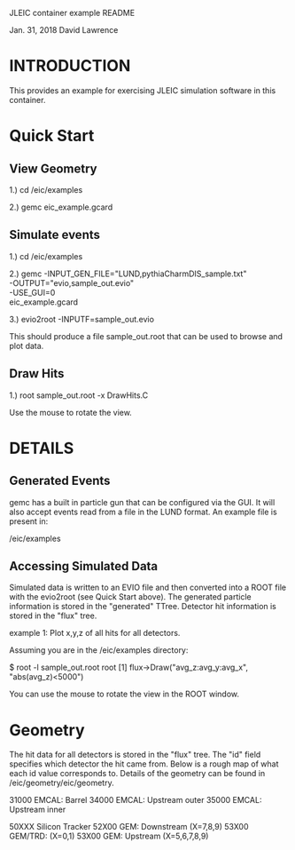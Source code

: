 

JLEIC container example README

Jan. 31, 2018  David Lawrence


# INTRODUCTION

This provides an example for exercising JLEIC simulation
software in this container. 

# Quick Start

## View Geometry

1.)  cd /eic/examples

2.)  gemc eic_example.gcard


## Simulate events

1.)  cd /eic/examples

2.)  gemc -INPUT_GEN_FILE="LUND,pythiaCharmDIS_sample.txt" \
          -OUTPUT="evio,sample_out.evio" \
		  -USE_GUI=0 \
		  eic_example.gcard

3.)  evio2root -INPUTF=sample_out.evio

This should produce a file sample_out.root that can be 
used to browse and plot data. 

## Draw Hits

1.)  root sample_out.root -x DrawHits.C


Use the mouse to rotate the view.



# DETAILS

## Generated Events

gemc has a built in particle gun that can be configured via
the GUI. It will also accept events read from a file in the
LUND format. An example file is present in:

/eic/examples



## Accessing Simulated Data

Simulated data is written to an EVIO file and then converted
into a ROOT file with the evio2root (see Quick Start above).
The generated particle information is stored in the "generated"
TTree. Detector hit information is stored in the "flux" tree.

example 1: Plot x,y,z of all hits for all detectors.

Assuming you are in the /eic/examples directory:

$ root -l sample_out.root
root [1] flux->Draw("avg_z:avg_y:avg_x", "abs(avg_z)<5000")

You can use the mouse to rotate the view in the ROOT window.



# Geometry

The hit data for all detectors is stored in the "flux" tree.
The "id" field specifies which detector the hit came from.
Below is a rough map of what each id value corresponds to. Details
of the geometry can be found in /eic/geometry/eic/geometry.


31000 EMCAL: Barrel
34000 EMCAL: Upstream outer
35000 EMCAL: Upstream inner


50XXX Silicon Tracker
52X00 GEM: Downstream (X=7,8,9)
53X00 GEM/TRD:        (X=0,1)
53X00 GEM: Upstream   (X=5,6,7,8,9)


